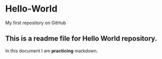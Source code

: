# Hello-World
My first repository on GitHub
## This is a readme file for Hello World repository.

In this document I am **practicing** markdown.  



